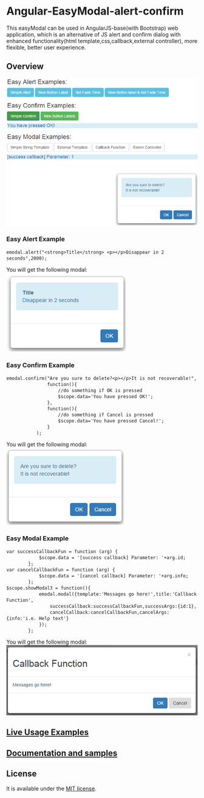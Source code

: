 # Angular-EasyModal-alert-confirm

This easyModal can be used in AngularJS-base(with Bootstrap) web application, which is an alternative of JS alert and 
confirm dialog with enhanced functionality(html template,css,callback,external controller), more flexible, better user experience.

## Overview
![example page](screenshots/all.png)

### Easy Alert Example
```
emodal.alert("<strong>Title</strong> <p></p>Disappear in 2 seconds",2000);
```
You will get the following modal:
![example page](screenshots/alert-with-fadingtime.png)

### Easy Confirm Example
```
emodal.confirm("Are you sure to delete?<p></p>It is not recoverable!",
               function(){
                   //do something if OK is pressed
                   $scope.data='You have pressed OK!';
               },
               function(){
                   //do something if Cancel is pressed
                   $scope.data='You have pressed Cancel!';
               }
           );
```           
You will get the following modal:
![example page](screenshots/confirm.png)

### Easy Modal Example      
```
var successCallbackFun = function (arg) {
            $scope.data = '[success callback] Parameter: '+arg.id;
        };
var cancelCallbackFun = function (arg) {
            $scope.data = '[cancel callback] Parameter: '+arg.info;
        };
$scope.showModal3 = function(){
            emodal.modal({template:'Messages go here!',title:'Callback Function',
                successCallback:successCallbackFun,successArgs:{id:1},
                cancelCallback:cancelCallbackFun,cancelArgs:{info:'i.e. Help text'}
            });
        };     
```        
You will get the following modal:
![example page](screenshots/modal-with-callback.png)
           
## [Live Usage Examples](http://jsfiddle.net/ttf177/2y7q9nnm/17/) 

## [Documentation and samples](http://springquay.blogspot.com/2015/12/blog-post.html)

## License

 It is available under the [MIT license](http://www.opensource.org/licenses/mit-license.php).

